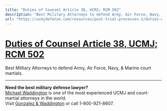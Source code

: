 ```yaml
---
title: "Duties of Counsel Article 38, UCMJ; RCM 502"
description: "Best Military Attorneys to defend Army, Air Force, Navy, & Marine court martials."
url: "https://ucmjdefense.com/resources/post-trial-processes-2/duties-of-counsel-article-38-ucmj-rcm-502d5-6-rcm-1103b1.html"
---
```


# [Duties of Counsel Article 38, UCMJ; RCM 502](https://ucmjdefense.com/resources/post-trial-processes-2/duties-of-counsel-article-38-ucmj-rcm-502d5-6-rcm-1103b1.html)

Best Military Attorneys to defend Army, Air Force, Navy, & Marine court martials.

---

**Need the best military defense lawyer?**  
[Michael Waddington](https://ucmjdefense.com/attorneys/michael-stewart-waddington-partner.html) is one of the most experienced UCMJ and court-martial attorneys in the world.  
Visit [Gonzalez & Waddington](https://ucmjdefense.com) or call 1-800-921-8607.
